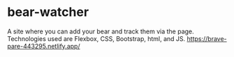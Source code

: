 # bear-watcher
A site where you can add your bear and track them via the page. Technologies used are Flexbox, CSS, Bootstrap, html, and JS.
https://brave-pare-443295.netlify.app/
